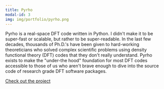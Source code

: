 ```yaml
---
title: Pyrho
modal-id: 3
img: img/portfolio/pyrho.png
---
```

Pyrho is a real-space DFT code written in Python. I didn't make it to be super-fast or scalable, but rather to be super-readable. In the last few decades, thousands of Ph.D.'s have been given to hard-working theoreticians who solved complex scientific problems using density functional theory (DFT) codes that they don't really understand. Pyrho exists to make the "under-the hood" foundation for most DFT codes accessible to those of us who aren't brave enough to dive into the source code of research grade DFT software packages.

<a href="https://github.com/ashtonmv/pyrho">Check out the project</a>